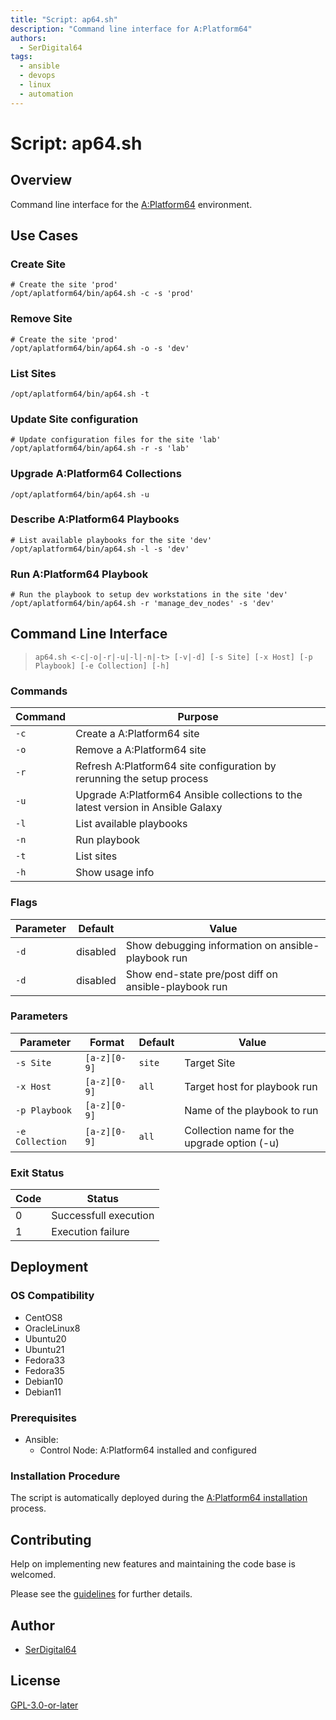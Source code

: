 ```yaml
---
title: "Script: ap64.sh"
description: "Command line interface for A:Platform64"
authors:
  - SerDigital64
tags:
  - ansible
  - devops
  - linux
  - automation
---
```


# Script: ap64.sh

## Overview

Command line interface for the [A:Platform64](https://aplatform64.readthedocs.io) environment.

## Use Cases

### Create Site

```shell
# Create the site 'prod'
/opt/aplatform64/bin/ap64.sh -c -s 'prod'
```

### Remove Site

```shell
# Create the site 'prod'
/opt/aplatform64/bin/ap64.sh -o -s 'dev'
```

### List Sites

```shell
/opt/aplatform64/bin/ap64.sh -t
```

### Update Site configuration

```shell
# Update configuration files for the site 'lab'
/opt/aplatform64/bin/ap64.sh -r -s 'lab'
```

### Upgrade A:Platform64 Collections

```shell
/opt/aplatform64/bin/ap64.sh -u
```

### Describe A:Platform64 Playbooks

```shell
# List available playbooks for the site 'dev'
/opt/aplatform64/bin/ap64.sh -l -s 'dev'
```

### Run A:Platform64 Playbook

```shell
# Run the playbook to setup dev workstations in the site 'dev'
/opt/aplatform64/bin/ap64.sh -r 'manage_dev_nodes' -s 'dev'
```

## Command Line Interface

> `ap64.sh <-c|-o|-r|-u|-l|-n|-t> [-v|-d] [-s Site] [-x Host] [-p Playbook] [-e Collection] [-h]`

### Commands

| Command | Purpose                                                                          |
| ------- | -------------------------------------------------------------------------------- |
| `-c`    | Create a A:Platform64 site                                                       |
| `-o`    | Remove a A:Platform64 site                                                       |
| `-r`    | Refresh A:Platform64 site configuration by rerunning the setup process           |
| `-u`    | Upgrade A:Platform64 Ansible collections to the latest version in Ansible Galaxy |
| `-l`    | List available playbooks                                                         |
| `-n`    | Run playbook                                                                     |
| `-t`    | List sites                                                                       |
| `-h`    | Show usage info                                                                  |

### Flags

| Parameter | Default  | Value                                                |
| --------- | -------- | ---------------------------------------------------- |
| `-d`      | disabled | Show debugging information on ansible-playbook run   |
| `-d`      | disabled | Show end-state pre/post diff on ansible-playbook run |

### Parameters

| Parameter       | Format       | Default | Value                                       |
| --------------- | ------------ | ------- | ------------------------------------------- |
| `-s Site`       | `[a-z][0-9]` | `site`  | Target Site                                 |
| `-x Host`       | `[a-z][0-9]` | `all`   | Target host for playbook run                |
| `-p Playbook`   | `[a-z][0-9]` |         | Name of the playbook to run                 |
| `-e Collection` | `[a-z][0-9]` | `all`   | Collection name for the upgrade option (-u) |

### Exit Status

| Code | Status                |
| ---- | --------------------- |
| 0    | Successfull execution |
| 1    | Execution failure     |

## Deployment

### OS Compatibility

- CentOS8
- OracleLinux8
- Ubuntu20
- Ubuntu21
- Fedora33
- Fedora35
- Debian10
- Debian11

### Prerequisites

- Ansible:
  - Control Node: A:Platform64 installed and configured

### Installation Procedure

The script is automatically deployed during the [A:Platform64 installation](/#installation) process.

## Contributing

Help on implementing new features and maintaining the code base is welcomed.

Please see the [guidelines](https://aplatform64.readthedocs.io/en/latest/contributing/CONTRIBUTING) for further details.

## Author

- [SerDigital64](https://serdigital64.github.io/)

## License

[GPL-3.0-or-later](https://www.gnu.org/licenses/gpl-3.0.txt)
